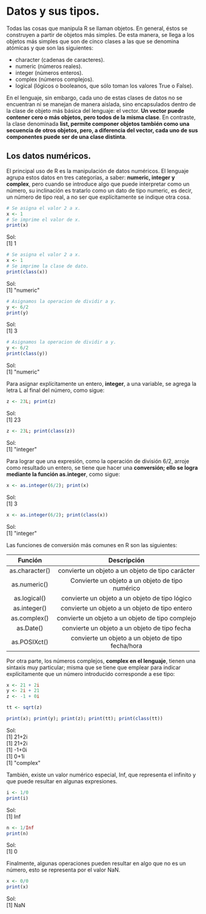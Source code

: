 # Datos y sus tipos. 

Todas las cosas que manipula R se llaman objetos. En general, éstos se construyen a partir de objetos más simples. De esta manera, se llega a los objetos más simples que son de cinco clases a las que se denomina atómicas y que son las siguientes:

* character (cadenas de caracteres).
* numeric (números reales).
* integer (números enteros).
* complex (números complejos).
* logical (lógicos o booleanos, que sólo toman los valores True o False).

En el lenguaje, sin embargo, cada uno de estas clases de datos no se encuentran ni se manejan de manera aislada, sino encapsulados dentro de la clase de objeto más básica del lenguaje: el vector. **Un vector puede contener cero o más objetos, pero todos de la misma clase**. En contraste, la clase denominada **list, permite componer objetos también como una secuencia de otros objetos, pero, a diferencia del vector, cada uno de sus componentes puede ser de una clase distinta**.

## Los datos numéricos.
El principal uso de R es la manipulación de datos numéricos. El lenguaje agrupa estos datos en tres categorías, a saber: **numeric, integer y complex**, pero cuando se introduce algo que puede interpretar como un número, su inclinación es tratarlo como un dato de tipo numeric, es decir, un número de tipo real, a no ser que explícitamente se indique otra cosa.

```R
# Se asigna el valor 2 a x.
x <- 1
# Se imprime el valor de x.
print(x)
```
Sol:  
[1] 1  

```R
# Se asigna el valor 2 a x.
x <- 1
# Se imprime la clase de dato.
print(class(x))
```
Sol:  
[1] "numeric"  

```R
# Asignamos la operacion de dividir a y.
y <- 6/2 
print(y)
```
Sol:  
[1] 3  

```R
# Asignamos la operacion de dividir a y.
y <- 6/2 
print(class(y))
```
Sol:  
[1] "numeric"  

Para asignar explícitamente un entero, **integer**, a una variable, se agrega la letra L al final del número, como sigue:  

```R
z <- 23L; print(z)
```
Sol:  
[1] 23  

```R
z <- 23L; print(class(z))
```
Sol:  
[1] "integer"  

Para lograr que una expresión, como la operación de división 6/2, arroje como resultado un entero, se tiene que hacer una **conversión; ello se logra mediante la función as.integer**, como sigue:

```R
x <- as.integer(6/2); print(x)
```
Sol:  
[1] 3  

```R
x <- as.integer(6/2); print(class(x))
```
Sol:  
[1] "integer"  

Las funciones de conversión más comunes en R son las siguientes:  

| Función | Descripción |
| :----: | :----: |
| as.character() | convierte un objeto a un objeto de tipo carácter |
| as.numeric() | Convierte un objeto a un objeto de tipo numérico |
| as.logical() | convierte un objeto a un objeto de tipo lógico |
| as.integer() | convierte un objeto a un objeto de tipo entero |
| as.complex() | convierte un objeto a un objeto de tipo complejo |
| as.Date() | convierte un objeto a un objeto de tipo fecha |
| as.POSIXct() | convierte un objeto a un objeto de tipo fecha/hora |

Por otra parte, los números complejos, **complex en el lenguaje**, tienen una sintaxis muy particular; misma que se tiene que emplear para indicar explícitamente que un número introducido corresponde a ese tipo:  

```R
x <- 21 + 2i
y <- 2i + 21
z <- -1 + 0i

tt <- sqrt(z)

print(x); print(y); print(z); print(tt); print(class(tt))
```
Sol:  
[1] 21+2i  
[1] 21+2i  
[1] -1+0i  
[1] 0+1i  
[1] "complex"  

También, existe un valor numérico especial, Inf, que representa el infinito y que puede resultar en algunas expresiones.

```R
i <- 1/0
print(i)
```
Sol:  
[1] Inf  

```R
n <- 1/Inf
print(n)
```
Sol:  
[1] 0  

Finalmente, algunas operaciones pueden resultar en algo que no es un número, esto se representa por el valor NaN.

```R
x <- 0/0
print(x)
```
Sol:  
[1] NaN  


